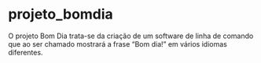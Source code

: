 # projeto_bomdia
O projeto Bom Dia trata-se da criação de um software de linha de comando  que ao ser chamado mostrará a frase “Bom dia!” em vários idiomas diferentes.
